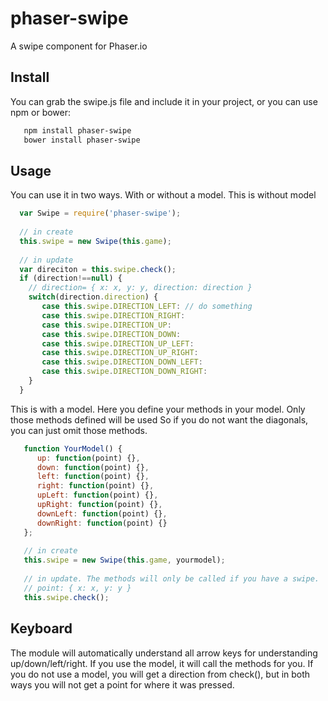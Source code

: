 # phaser-swipe
A swipe component for Phaser.io

## Install

You can grab the swipe.js file and include it in your project, or you can use npm or bower:

```bash
   npm install phaser-swipe
   bower install phaser-swipe
```

## Usage

You can use it in two ways. With or without a model. This is without model

```javascript
  var Swipe = require('phaser-swipe');
  
  // in create
  this.swipe = new Swipe(this.game);
  
  // in update
  var direciton = this.swipe.check();
  if (direction!==null) {
    // direction= { x: x, y: y, direction: direction }
    switch(direction.direction) {
       case this.swipe.DIRECTION_LEFT: // do something
       case this.swipe.DIRECTION_RIGHT:
       case this.swipe.DIRECTION_UP:
       case this.swipe.DIRECTION_DOWN:
       case this.swipe.DIRECTION_UP_LEFT:
       case this.swipe.DIRECTION_UP_RIGHT:
       case this.swipe.DIRECTION_DOWN_LEFT:
       case this.swipe.DIRECTION_DOWN_RIGHT:
    }
  }
```

This is with a model. Here you define your methods in your model. Only those methods defined will be used
So if you do not want the diagonals, you can just omit those methods.

```javascript
   function YourModel() {
      up: function(point) {},
      down: function(point) {},
      left: function(point) {},
      right: function(point) {},
      upLeft: function(point) {},
      upRight: function(point) {},
      downLeft: function(point) {},
      downRight: function(point) {}
   };
   
   // in create
   this.swipe = new Swipe(this.game, yourmodel);
   
   // in update. The methods will only be called if you have a swipe.
   // point: { x: x, y: y }
   this.swipe.check();
```

## Keyboard

The module will automatically understand all arrow keys for understanding up/down/left/right. If you use
the model, it will call the methods for you. If you do not use a model, you will get a direction from
check(), but in both ways you will not get a point for where it was pressed.